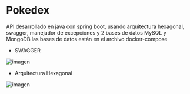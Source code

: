 # Pokedex
API desarrollado en java con spring boot, usando arquitectura hexagonal, swagger, manejador de excepciones y 2 bases de datos MySQL y MongoDB
las bases de datos están en el archivo docker-compose

- SWAGGER

![imagen](https://github.com/jocrugon/Pokedex/assets/93726141/5ddeaab8-61ac-41cb-b435-452ebdf30091)

- Arquitectura Hexagonal

![imagen](https://github.com/jocrugon/Pokedex/assets/93726141/b692b471-88d9-43e6-9a75-4e8732a4cf4e)
